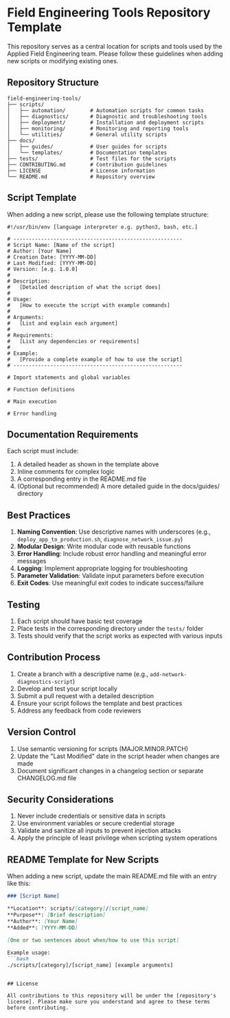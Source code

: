 # Field Engineering Tools Repository Template

This repository serves as a central location for scripts and tools used by the Applied Field Engineering team. Please follow these guidelines when adding new scripts or modifying existing ones.

## Repository Structure

```
field-engineering-tools/
├── scripts/
│   ├── automation/        # Automation scripts for common tasks
│   ├── diagnostics/       # Diagnostic and troubleshooting tools
│   ├── deployment/        # Installation and deployment scripts
│   ├── monitoring/        # Monitoring and reporting tools
│   └── utilities/         # General utility scripts
├── docs/
│   ├── guides/            # User guides for scripts
│   └── templates/         # Documentation templates
├── tests/                 # Test files for the scripts
├── CONTRIBUTING.md        # Contribution guidelines
├── LICENSE                # License information
└── README.md              # Repository overview
```

## Script Template

When adding a new script, please use the following template structure:

```
#!/usr/bin/env [language interpreter e.g. python3, bash, etc.]

# -------------------------------------------------------
# Script Name: [Name of the script]
# Author: [Your Name]
# Creation Date: [YYYY-MM-DD]
# Last Modified: [YYYY-MM-DD]
# Version: [e.g. 1.0.0]
# 
# Description:
#   [Detailed description of what the script does]
#
# Usage:
#   [How to execute the script with example commands]
#
# Arguments:
#   [List and explain each argument]
#
# Requirements:
#   [List any dependencies or requirements]
#
# Example:
#   [Provide a complete example of how to use the script]
# -------------------------------------------------------

# Import statements and global variables

# Function definitions

# Main execution

# Error handling
```

## Documentation Requirements

Each script must include:

1. A detailed header as shown in the template above
2. Inline comments for complex logic
3. A corresponding entry in the README.md file
4. (Optional but recommended) A more detailed guide in the docs/guides/ directory

## Best Practices

1. **Naming Convention**: Use descriptive names with underscores (e.g., `deploy_app_to_production.sh`, `diagnose_network_issue.py`)
2. **Modular Design**: Write modular code with reusable functions
3. **Error Handling**: Include robust error handling and meaningful error messages
4. **Logging**: Implement appropriate logging for troubleshooting
5. **Parameter Validation**: Validate input parameters before execution
6. **Exit Codes**: Use meaningful exit codes to indicate success/failure

## Testing

1. Each script should have basic test coverage
2. Place tests in the corresponding directory under the `tests/` folder
3. Tests should verify that the script works as expected with various inputs

## Contribution Process

1. Create a branch with a descriptive name (e.g., `add-network-diagnostics-script`)
2. Develop and test your script locally
3. Submit a pull request with a detailed description
4. Ensure your script follows the template and best practices
5. Address any feedback from code reviewers

## Version Control

1. Use semantic versioning for scripts (MAJOR.MINOR.PATCH)
2. Update the "Last Modified" date in the script header when changes are made
3. Document significant changes in a changelog section or separate CHANGELOG.md file

## Security Considerations

1. Never include credentials or sensitive data in scripts
2. Use environment variables or secure credential storage
3. Validate and sanitize all inputs to prevent injection attacks
4. Apply the principle of least privilege when scripting system operations

## README Template for New Scripts

When adding a new script, update the main README.md file with an entry like this:

```markdown
### [Script Name]

**Location**: scripts/[category]/[script_name]
**Purpose**: [Brief description]
**Author**: [Your Name]
**Added**: [YYYY-MM-DD]

[One or two sentences about when/how to use this script]

Example usage:
```bash
./scripts/[category]/[script_name] [example arguments]
```
```

## License

All contributions to this repository will be under the [repository's license]. Please make sure you understand and agree to these terms before contributing.
